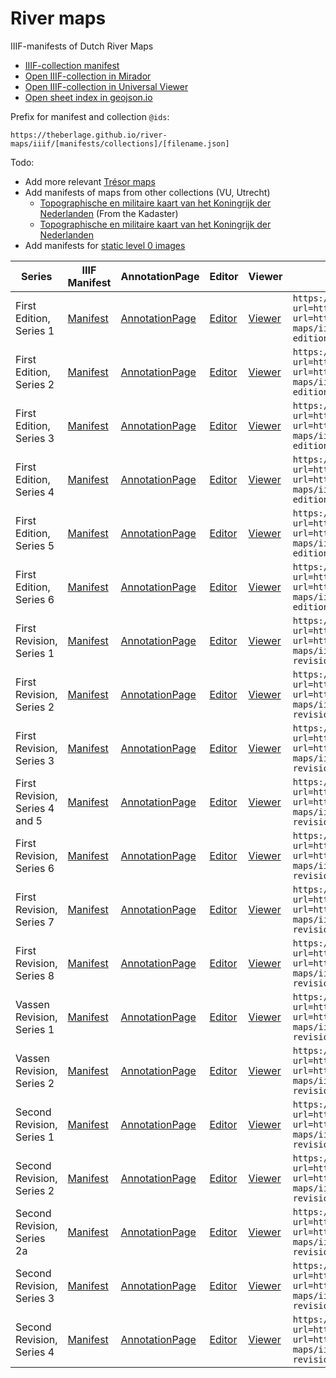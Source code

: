 # River maps

IIIF-manifests of Dutch River Maps

- [IIIF-collection manifest](https://theberlage.github.io/river-maps/iiif/collections/river-maps.json)
- [Open IIIF-collection in Mirador](https://projectmirador.org/embed/?manifest=https://theberlage.github.io/river-maps/iiif/collections/river-maps.json)
- [Open IIIF-collection in Universal Viewer](http://universalviewer.io/uv.html?manifest=https://theberlage.github.io/river-maps/iiif/collections/river-maps.json)
- [Open sheet index in geojson.io](https://theberlage.github.io/river-maps/geojson/sheet-index.geojson)

Prefix for manifest and collection `@ids`:

`https://theberlage.github.io/river-maps/iiif/[manifests/collections]/[filename.json]`

Todo:
- Add more relevant [Trésor maps](https://observablehq.com/@sammeltassen/tresor-maps)
- Add manifests of maps from other collections (VU, Utrecht)
  - [Topographische en militaire kaart van het Koningrijk der Nederlanden](https://vu.contentdm.oclc.org/digital/collection/krt/id/6743/rec/1) (From the Kadaster)
  - [Topographische en militaire kaart van het Koningrijk der Nederlanden](https://vu.contentdm.oclc.org/digital/collection/krt/id/2131/rec/3)
- Add manifests for [static level 0 images](https://github.com/theberlage/iiif-images)

| Series | IIIF Manifest | AnnotationPage | Editor | Viewer | XYZ Tiles |
| --- | --- | --- | --- | --- | --- |
| First Edition, Series 1 | [Manifest](https://theberlage.github.io/river-maps/iiif/manifests/river-map-first-edition-series-1.json) | [AnnotationPage](https://annotations.allmaps.org/?url=https://theberlage.github.io/river-maps/iiif/manifests/river-map-first-edition-series-1.json) | [Editor](https://editor.allmaps.org/#/collection?url=https://theberlage.github.io/river-maps/iiif/manifests/river-map-first-edition-series-1.json) | [Viewer](https://viewer.allmaps.org/#data=data:text/x-url,https://annotations.allmaps.org/?url=https://theberlage.github.io/river-maps/iiif/manifests/river-map-first-edition-series-1.json) | `https://allmaps.xyz/{z}/{x}/{y}.png?url=https://annotations.allmaps.org/?url=https://theberlage.github.io/river-maps/iiif/manifests/river-map-first-edition-series-1.json)` |
| First Edition, Series 2 | [Manifest](https://theberlage.github.io/river-maps/iiif/manifests/river-map-first-edition-series-2.json) | [AnnotationPage](https://annotations.allmaps.org/?url=https://theberlage.github.io/river-maps/iiif/manifests/river-map-first-edition-series-2.json) | [Editor](https://editor.allmaps.org/#/collection?url=https://theberlage.github.io/river-maps/iiif/manifests/river-map-first-edition-series-2.json) | [Viewer](https://viewer.allmaps.org/#data=data:text/x-url,https://annotations.allmaps.org/?url=https://theberlage.github.io/river-maps/iiif/manifests/river-map-first-edition-series-2.json) | `https://allmaps.xyz/{z}/{x}/{y}.png?url=https://annotations.allmaps.org/?url=https://theberlage.github.io/river-maps/iiif/manifests/river-map-first-edition-series-2.json)` |
| First Edition, Series 3 | [Manifest](https://theberlage.github.io/river-maps/iiif/manifests/river-map-first-edition-series-3.json) | [AnnotationPage](https://annotations.allmaps.org/?url=https://theberlage.github.io/river-maps/iiif/manifests/river-map-first-edition-series-3.json) | [Editor](https://editor.allmaps.org/#/collection?url=https://theberlage.github.io/river-maps/iiif/manifests/river-map-first-edition-series-3.json) | [Viewer](https://viewer.allmaps.org/#data=data:text/x-url,https://annotations.allmaps.org/?url=https://theberlage.github.io/river-maps/iiif/manifests/river-map-first-edition-series-3.json) | `https://allmaps.xyz/{z}/{x}/{y}.png?url=https://annotations.allmaps.org/?url=https://theberlage.github.io/river-maps/iiif/manifests/river-map-first-edition-series-3.json)` |
| First Edition, Series 4 | [Manifest](https://theberlage.github.io/river-maps/iiif/manifests/river-map-first-edition-series-4.json) | [AnnotationPage](https://annotations.allmaps.org/?url=https://theberlage.github.io/river-maps/iiif/manifests/river-map-first-edition-series-4.json) | [Editor](https://editor.allmaps.org/#/collection?url=https://theberlage.github.io/river-maps/iiif/manifests/river-map-first-edition-series-4.json) | [Viewer](https://viewer.allmaps.org/#data=data:text/x-url,https://annotations.allmaps.org/?url=https://theberlage.github.io/river-maps/iiif/manifests/river-map-first-edition-series-4.json) | `https://allmaps.xyz/{z}/{x}/{y}.png?url=https://annotations.allmaps.org/?url=https://theberlage.github.io/river-maps/iiif/manifests/river-map-first-edition-series-4.json)` |
| First Edition, Series 5 | [Manifest](https://theberlage.github.io/river-maps/iiif/manifests/river-map-first-edition-series-5.json) | [AnnotationPage](https://annotations.allmaps.org/?url=https://theberlage.github.io/river-maps/iiif/manifests/river-map-first-edition-series-5.json) | [Editor](https://editor.allmaps.org/#/collection?url=https://theberlage.github.io/river-maps/iiif/manifests/river-map-first-edition-series-5.json) | [Viewer](https://viewer.allmaps.org/#data=data:text/x-url,https://annotations.allmaps.org/?url=https://theberlage.github.io/river-maps/iiif/manifests/river-map-first-edition-series-5.json) | `https://allmaps.xyz/{z}/{x}/{y}.png?url=https://annotations.allmaps.org/?url=https://theberlage.github.io/river-maps/iiif/manifests/river-map-first-edition-series-5.json)` |
| First Edition, Series 6 | [Manifest](https://theberlage.github.io/river-maps/iiif/manifests/river-map-first-edition-series-6.json) | [AnnotationPage](https://annotations.allmaps.org/?url=https://theberlage.github.io/river-maps/iiif/manifests/river-map-first-edition-series-6.json) | [Editor](https://editor.allmaps.org/#/collection?url=https://theberlage.github.io/river-maps/iiif/manifests/river-map-first-edition-series-6.json) | [Viewer](https://viewer.allmaps.org/#data=data:text/x-url,https://annotations.allmaps.org/?url=https://theberlage.github.io/river-maps/iiif/manifests/river-map-first-edition-series-6.json) | `https://allmaps.xyz/{z}/{x}/{y}.png?url=https://annotations.allmaps.org/?url=https://theberlage.github.io/river-maps/iiif/manifests/river-map-first-edition-series-6.json)` |
| First Revision, Series 1 | [Manifest](https://theberlage.github.io/river-maps/iiif/manifests/river-map-first-revision-series-1.json) | [AnnotationPage](https://annotations.allmaps.org/?url=https://theberlage.github.io/river-maps/iiif/manifests/river-map-first-revision-series-1.json) | [Editor](https://editor.allmaps.org/#/collection?url=https://theberlage.github.io/river-maps/iiif/manifests/river-map-first-revision-series-1.json) | [Viewer](https://viewer.allmaps.org/#data=data:text/x-url,https://annotations.allmaps.org/?url=https://theberlage.github.io/river-maps/iiif/manifests/river-map-first-revision-series-1.json) | `https://allmaps.xyz/{z}/{x}/{y}.png?url=https://annotations.allmaps.org/?url=https://theberlage.github.io/river-maps/iiif/manifests/river-map-first-revision-series-1.json)` |
| First Revision, Series 2 | [Manifest](https://theberlage.github.io/river-maps/iiif/manifests/river-map-first-revision-series-2.json) | [AnnotationPage](https://annotations.allmaps.org/?url=https://theberlage.github.io/river-maps/iiif/manifests/river-map-first-revision-series-2.json) | [Editor](https://editor.allmaps.org/#/collection?url=https://theberlage.github.io/river-maps/iiif/manifests/river-map-first-revision-series-2.json) | [Viewer](https://viewer.allmaps.org/#data=data:text/x-url,https://annotations.allmaps.org/?url=https://theberlage.github.io/river-maps/iiif/manifests/river-map-first-revision-series-2.json) | `https://allmaps.xyz/{z}/{x}/{y}.png?url=https://annotations.allmaps.org/?url=https://theberlage.github.io/river-maps/iiif/manifests/river-map-first-revision-series-2.json)` |
| First Revision, Series 3 | [Manifest](https://theberlage.github.io/river-maps/iiif/manifests/river-map-first-revision-series-3.json) | [AnnotationPage](https://annotations.allmaps.org/?url=https://theberlage.github.io/river-maps/iiif/manifests/river-map-first-revision-series-3.json) | [Editor](https://editor.allmaps.org/#/collection?url=https://theberlage.github.io/river-maps/iiif/manifests/river-map-first-revision-series-3.json) | [Viewer](https://viewer.allmaps.org/#data=data:text/x-url,https://annotations.allmaps.org/?url=https://theberlage.github.io/river-maps/iiif/manifests/river-map-first-revision-series-3.json) | `https://allmaps.xyz/{z}/{x}/{y}.png?url=https://annotations.allmaps.org/?url=https://theberlage.github.io/river-maps/iiif/manifests/river-map-first-revision-series-3.json)` |
| First Revision, Series 4 and 5 | [Manifest](https://theberlage.github.io/river-maps/iiif/manifests/river-map-first-revision-series-4-and-5.json) | [AnnotationPage](https://annotations.allmaps.org/?url=https://theberlage.github.io/river-maps/iiif/manifests/river-map-first-revision-series-4-and-5.json) | [Editor](https://editor.allmaps.org/#/collection?url=https://theberlage.github.io/river-maps/iiif/manifests/river-map-first-revision-series-4-and-5.json) | [Viewer](https://viewer.allmaps.org/#data=data:text/x-url,https://annotations.allmaps.org/?url=https://theberlage.github.io/river-maps/iiif/manifests/river-map-first-revision-series-4-and-5.json) | `https://allmaps.xyz/{z}/{x}/{y}.png?url=https://annotations.allmaps.org/?url=https://theberlage.github.io/river-maps/iiif/manifests/river-map-first-revision-series-4-and-5.json)` |
| First Revision, Series 6 | [Manifest](https://theberlage.github.io/river-maps/iiif/manifests/river-map-first-revision-series-6.json) | [AnnotationPage](https://annotations.allmaps.org/?url=https://theberlage.github.io/river-maps/iiif/manifests/river-map-first-revision-series-6.json) | [Editor](https://editor.allmaps.org/#/collection?url=https://theberlage.github.io/river-maps/iiif/manifests/river-map-first-revision-series-6.json) | [Viewer](https://viewer.allmaps.org/#data=data:text/x-url,https://annotations.allmaps.org/?url=https://theberlage.github.io/river-maps/iiif/manifests/river-map-first-revision-series-6.json) | `https://allmaps.xyz/{z}/{x}/{y}.png?url=https://annotations.allmaps.org/?url=https://theberlage.github.io/river-maps/iiif/manifests/river-map-first-revision-series-6.json)` |
| First Revision, Series 7 | [Manifest](https://theberlage.github.io/river-maps/iiif/manifests/river-map-first-revision-series-7.json) | [AnnotationPage](https://annotations.allmaps.org/?url=https://theberlage.github.io/river-maps/iiif/manifests/river-map-first-revision-series-7.json) | [Editor](https://editor.allmaps.org/#/collection?url=https://theberlage.github.io/river-maps/iiif/manifests/river-map-first-revision-series-7.json) | [Viewer](https://viewer.allmaps.org/#data=data:text/x-url,https://annotations.allmaps.org/?url=https://theberlage.github.io/river-maps/iiif/manifests/river-map-first-revision-series-7.json) | `https://allmaps.xyz/{z}/{x}/{y}.png?url=https://annotations.allmaps.org/?url=https://theberlage.github.io/river-maps/iiif/manifests/river-map-first-revision-series-7.json)` |
| First Revision, Series 8 | [Manifest](https://theberlage.github.io/river-maps/iiif/manifests/river-map-first-revision-series-8.json) | [AnnotationPage](https://annotations.allmaps.org/?url=https://theberlage.github.io/river-maps/iiif/manifests/river-map-first-revision-series-8.json) | [Editor](https://editor.allmaps.org/#/collection?url=https://theberlage.github.io/river-maps/iiif/manifests/river-map-first-revision-series-8.json) | [Viewer](https://viewer.allmaps.org/#data=data:text/x-url,https://annotations.allmaps.org/?url=https://theberlage.github.io/river-maps/iiif/manifests/river-map-first-revision-series-8.json) | `https://allmaps.xyz/{z}/{x}/{y}.png?url=https://annotations.allmaps.org/?url=https://theberlage.github.io/river-maps/iiif/manifests/river-map-first-revision-series-8.json)` |
| Vassen Revision, Series 1 | [Manifest](https://theberlage.github.io/river-maps/iiif/manifests/river-map-vassen-revision-series-1.json) | [AnnotationPage](https://annotations.allmaps.org/?url=https://theberlage.github.io/river-maps/iiif/manifests/river-map-vassen-revision-series-1.json) | [Editor](https://editor.allmaps.org/#/collection?url=https://theberlage.github.io/river-maps/iiif/manifests/river-map-vassen-revision-series-1.json) | [Viewer](https://viewer.allmaps.org/#data=data:text/x-url,https://annotations.allmaps.org/?url=https://theberlage.github.io/river-maps/iiif/manifests/river-map-vassen-revision-series-1.json) | `https://allmaps.xyz/{z}/{x}/{y}.png?url=https://annotations.allmaps.org/?url=https://theberlage.github.io/river-maps/iiif/manifests/river-map-vassen-revision-series-1.json)` |
| Vassen Revision, Series 2 | [Manifest](https://theberlage.github.io/river-maps/iiif/manifests/river-map-vassen-revision-series-2.json) | [AnnotationPage](https://annotations.allmaps.org/?url=https://theberlage.github.io/river-maps/iiif/manifests/river-map-vassen-revision-series-2.json) | [Editor](https://editor.allmaps.org/#/collection?url=https://theberlage.github.io/river-maps/iiif/manifests/river-map-vassen-revision-series-2.json) | [Viewer](https://viewer.allmaps.org/#data=data:text/x-url,https://annotations.allmaps.org/?url=https://theberlage.github.io/river-maps/iiif/manifests/river-map-vassen-revision-series-2.json) | `https://allmaps.xyz/{z}/{x}/{y}.png?url=https://annotations.allmaps.org/?url=https://theberlage.github.io/river-maps/iiif/manifests/river-map-vassen-revision-series-2.json)` |
| Second Revision, Series 1 | [Manifest](https://theberlage.github.io/river-maps/iiif/manifests/river-map-second-revision-series-1.json) | [AnnotationPage](https://annotations.allmaps.org/?url=https://theberlage.github.io/river-maps/iiif/manifests/river-map-second-revision-series-1.json) | [Editor](https://editor.allmaps.org/#/collection?url=https://theberlage.github.io/river-maps/iiif/manifests/river-map-second-revision-series-1.json) | [Viewer](https://viewer.allmaps.org/#data=data:text/x-url,https://annotations.allmaps.org/?url=https://theberlage.github.io/river-maps/iiif/manifests/river-map-second-revision-series-1.json) | `https://allmaps.xyz/{z}/{x}/{y}.png?url=https://annotations.allmaps.org/?url=https://theberlage.github.io/river-maps/iiif/manifests/river-map-second-revision-series-1.json)` |
| Second Revision, Series 2 | [Manifest](https://theberlage.github.io/river-maps/iiif/manifests/river-map-second-revision-series-2.json) | [AnnotationPage](https://annotations.allmaps.org/?url=https://theberlage.github.io/river-maps/iiif/manifests/river-map-second-revision-series-2.json) | [Editor](https://editor.allmaps.org/#/collection?url=https://theberlage.github.io/river-maps/iiif/manifests/river-map-second-revision-series-2.json) | [Viewer](https://viewer.allmaps.org/#data=data:text/x-url,https://annotations.allmaps.org/?url=https://theberlage.github.io/river-maps/iiif/manifests/river-map-second-revision-series-2.json) | `https://allmaps.xyz/{z}/{x}/{y}.png?url=https://annotations.allmaps.org/?url=https://theberlage.github.io/river-maps/iiif/manifests/river-map-second-revision-series-2.json)` |
| Second Revision, Series 2a | [Manifest](https://theberlage.github.io/river-maps/iiif/manifests/river-map-second-revision-series-2a.json) | [AnnotationPage](https://annotations.allmaps.org/?url=https://theberlage.github.io/river-maps/iiif/manifests/river-map-second-revision-series-2a.json) | [Editor](https://editor.allmaps.org/#/collection?url=https://theberlage.github.io/river-maps/iiif/manifests/river-map-second-revision-series-2a.json) | [Viewer](https://viewer.allmaps.org/#data=data:text/x-url,https://annotations.allmaps.org/?url=https://theberlage.github.io/river-maps/iiif/manifests/river-map-second-revision-series-2a.json) | `https://allmaps.xyz/{z}/{x}/{y}.png?url=https://annotations.allmaps.org/?url=https://theberlage.github.io/river-maps/iiif/manifests/river-map-second-revision-series-2a.json)` |
| Second Revision, Series 3 | [Manifest](https://theberlage.github.io/river-maps/iiif/manifests/river-map-second-revision-series-3.json) | [AnnotationPage](https://annotations.allmaps.org/?url=https://theberlage.github.io/river-maps/iiif/manifests/river-map-second-revision-series-3.json) | [Editor](https://editor.allmaps.org/#/collection?url=https://theberlage.github.io/river-maps/iiif/manifests/river-map-second-revision-series-3.json) | [Viewer](https://viewer.allmaps.org/#data=data:text/x-url,https://annotations.allmaps.org/?url=https://theberlage.github.io/river-maps/iiif/manifests/river-map-second-revision-series-3.json) | `https://allmaps.xyz/{z}/{x}/{y}.png?url=https://annotations.allmaps.org/?url=https://theberlage.github.io/river-maps/iiif/manifests/river-map-second-revision-series-3.json)` |
| Second Revision, Series 4 | [Manifest](https://theberlage.github.io/river-maps/iiif/manifests/river-map-second-revision-series-4.json) | [AnnotationPage](https://annotations.allmaps.org/?url=https://theberlage.github.io/river-maps/iiif/manifests/river-map-second-revision-series-4.json) | [Editor](https://editor.allmaps.org/#/collection?url=https://theberlage.github.io/river-maps/iiif/manifests/river-map-second-revision-series-4.json) | [Viewer](https://viewer.allmaps.org/#data=data:text/x-url,https://annotations.allmaps.org/?url=https://theberlage.github.io/river-maps/iiif/manifests/river-map-second-revision-series-4.json) | `https://allmaps.xyz/{z}/{x}/{y}.png?url=https://annotations.allmaps.org/?url=https://theberlage.github.io/river-maps/iiif/manifests/river-map-second-revision-series-4.json)` |
